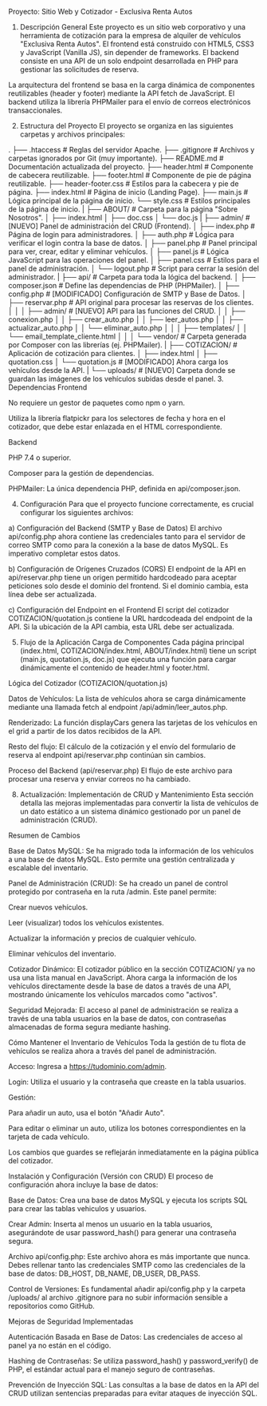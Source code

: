 Proyecto: Sitio Web y Cotizador - Exclusiva Renta Autos
1. Descripción General
Este proyecto es un sitio web corporativo y una herramienta de cotización para la empresa de alquiler de vehículos "Exclusiva Renta Autos". El frontend está construido con HTML5, CSS3 y JavaScript (Vanilla JS), sin depender de frameworks. El backend consiste en una API de un solo endpoint desarrollada en PHP para gestionar las solicitudes de reserva.

La arquitectura del frontend se basa en la carga dinámica de componentes reutilizables (header y footer) mediante la API fetch de JavaScript. El backend utiliza la librería PHPMailer para el envío de correos electrónicos transaccionales.

2. Estructura del Proyecto
El proyecto se organiza en las siguientes carpetas y archivos principales:

.
├── .htaccess             # Reglas del servidor Apache.
├── .gitignore            # Archivos y carpetas ignorados por Git (muy importante).
├── README.md             # Documentación actualizada del proyecto.
├── header.html           # Componente de cabecera reutilizable.
├── footer.html           # Componente de pie de página reutilizable.
├── header-footer.css     # Estilos para la cabecera y pie de página.
├── index.html            # Página de inicio (Landing Page).
├── main.js               # Lógica principal de la página de inicio.
└── style.css             # Estilos principales de la página de inicio.
|
├── ABOUT/                # Carpeta para la página "Sobre Nosotros".
│   ├── index.html
│   ├── doc.css
│   └── doc.js
|
├── admin/                # [NUEVO] Panel de administración del CRUD (Frontend).
│   ├── index.php         # Página de login para administradores.
│   ├── auth.php          # Lógica para verificar el login contra la base de datos.
│   ├── panel.php         # Panel principal para ver, crear, editar y eliminar vehículos.
│   ├── panel.js          # Lógica JavaScript para las operaciones del panel.
│   ├── panel.css         # Estilos para el panel de administración.
│   └── logout.php        # Script para cerrar la sesión del administrador.
|
├── api/                  # Carpeta para toda la lógica del backend.
│   ├── composer.json     # Define las dependencias de PHP (PHPMailer).
│   ├── config.php        # [MODIFICADO] Configuración de SMTP y Base de Datos.
│   ├── reservar.php      # API original para procesar las reservas de los clientes.
│   │
│   ├── admin/            # [NUEVO] API para las funciones del CRUD.
│   │   ├── conexion.php
│   │   ├── crear_auto.php
│   │   ├── leer_autos.php
│   │   ├── actualizar_auto.php
│   │   └── eliminar_auto.php
│   │
│   ├── templates/
│   │   └── email_template_cliente.html
│   │
│   └── vendor/           # Carpeta generada por Composer con las librerías (ej. PHPMailer).
|
├── COTIZACION/           # Aplicación de cotización para clientes.
│   ├── index.html
│   ├── quotation.css
│   └── quotation.js      # [MODIFICADO] Ahora carga los vehículos desde la API.
|
└── uploads/              # [NUEVO] Carpeta donde se guardan las imágenes de los vehículos subidas desde el panel.
3. Dependencias
Frontend

No requiere un gestor de paquetes como npm o yarn.

Utiliza la librería flatpickr para los selectores de fecha y hora en el cotizador, que debe estar enlazada en el HTML correspondiente.

Backend

PHP 7.4 o superior.

Composer para la gestión de dependencias.

PHPMailer: La única dependencia PHP, definida en api/composer.json.

4. Configuración
Para que el proyecto funcione correctamente, es crucial configurar los siguientes archivos:

a) Configuración del Backend (SMTP y Base de Datos)
El archivo api/config.php ahora contiene las credenciales tanto para el servidor de correo SMTP como para la conexión a la base de datos MySQL. Es imperativo completar estos datos.

b) Configuración de Orígenes Cruzados (CORS)
El endpoint de la API en api/reservar.php tiene un origen permitido hardcodeado para aceptar peticiones solo desde el dominio del frontend. Si el dominio cambia, esta línea debe ser actualizada.

c) Configuración del Endpoint en el Frontend
El script del cotizador COTIZACION/quotation.js contiene la URL hardcodeada del endpoint de la API. Si la ubicación de la API cambia, esta URL debe ser actualizada.

5. Flujo de la Aplicación
Carga de Componentes
Cada página principal (index.html, COTIZACION/index.html, ABOUT/index.html) tiene un script (main.js, quotation.js, doc.js) que ejecuta una función para cargar dinámicamente el contenido de header.html y footer.html.

Lógica del Cotizador (COTIZACION/quotation.js)

Datos de Vehículos: La lista de vehículos ahora se carga dinámicamente mediante una llamada fetch al endpoint /api/admin/leer_autos.php.

Renderizado: La función displayCars genera las tarjetas de los vehículos en el grid a partir de los datos recibidos de la API.

Resto del flujo: El cálculo de la cotización y el envío del formulario de reserva al endpoint api/reservar.php continúan sin cambios.

Proceso del Backend (api/reservar.php)
El flujo de este archivo para procesar una reserva y enviar correos no ha cambiado.

8. Actualización: Implementación de CRUD y Mantenimiento
Esta sección detalla las mejoras implementadas para convertir la lista de vehículos de un dato estático a un sistema dinámico gestionado por un panel de administración (CRUD).

Resumen de Cambios

Base de Datos MySQL: Se ha migrado toda la información de los vehículos a una base de datos MySQL. Esto permite una gestión centralizada y escalable del inventario.

Panel de Administración (CRUD): Se ha creado un panel de control protegido por contraseña en la ruta /admin. Este panel permite:

Crear nuevos vehículos.

Leer (visualizar) todos los vehículos existentes.

Actualizar la información y precios de cualquier vehículo.

Eliminar vehículos del inventario.

Cotizador Dinámico: El cotizador público en la sección COTIZACION/ ya no usa una lista manual en JavaScript. Ahora carga la información de los vehículos directamente desde la base de datos a través de una API, mostrando únicamente los vehículos marcados como "activos".

Seguridad Mejorada: El acceso al panel de administración se realiza a través de una tabla usuarios en la base de datos, con contraseñas almacenadas de forma segura mediante hashing.

Cómo Mantener el Inventario de Vehículos
Toda la gestión de tu flota de vehículos se realiza ahora a través del panel de administración.

Acceso: Ingresa a https://tudominio.com/admin.

Login: Utiliza el usuario y la contraseña que creaste en la tabla usuarios.

Gestión:

Para añadir un auto, usa el botón "Añadir Auto".

Para editar o eliminar un auto, utiliza los botones correspondientes en la tarjeta de cada vehículo.

Los cambios que guardes se reflejarán inmediatamente en la página pública del cotizador.

Instalación y Configuración (Versión con CRUD)
El proceso de configuración ahora incluye la base de datos:

Base de Datos: Crea una base de datos MySQL y ejecuta los scripts SQL para crear las tablas vehiculos y usuarios.

Crear Admin: Inserta al menos un usuario en la tabla usuarios, asegurándote de usar password_hash() para generar una contraseña segura.

Archivo api/config.php: Este archivo ahora es más importante que nunca. Debes rellenar tanto las credenciales SMTP como las credenciales de la base de datos: DB_HOST, DB_NAME, DB_USER, DB_PASS.

Control de Versiones: Es fundamental añadir api/config.php y la carpeta /uploads/ al archivo .gitignore para no subir información sensible a repositorios como GitHub.

Mejoras de Seguridad Implementadas

Autenticación Basada en Base de Datos: Las credenciales de acceso al panel ya no están en el código.

Hashing de Contraseñas: Se utiliza password_hash() y password_verify() de PHP, el estándar actual para el manejo seguro de contraseñas.

Prevención de Inyección SQL: Las consultas a la base de datos en la API del CRUD utilizan sentencias preparadas para evitar ataques de inyección SQL.